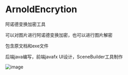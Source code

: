 # ArnoldEncrytion

阿诺德变换加密工具

可以对图片进行阿诺德变换加密，也可以进行图片解密

包含原文档和exe文件

后端java编写，前端javafx UI设计，SceneBuilder工具制作

![image](https://user-images.githubusercontent.com/70248622/222950522-80823a14-0332-464c-8acf-6f227ad30061.png)

